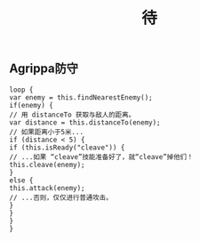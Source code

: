 ﻿---
layout: default
title: 待
---
## Agrippa防守
```
loop {
var enemy = this.findNearestEnemy();
if(enemy) {
// 用 distanceTo 获取与敌人的距离。
var distance = this.distanceTo(enemy);
// 如果距离小于5米...
if (distance < 5) {
if (this.isReady("cleave")) {
// ...如果 “cleave”技能准备好了，就“cleave”掉他们！
this.cleave(enemy);
}
else {
this.attack(enemy);
// ...否则，仅仅进行普通攻击。
}
} 
}
}
```
